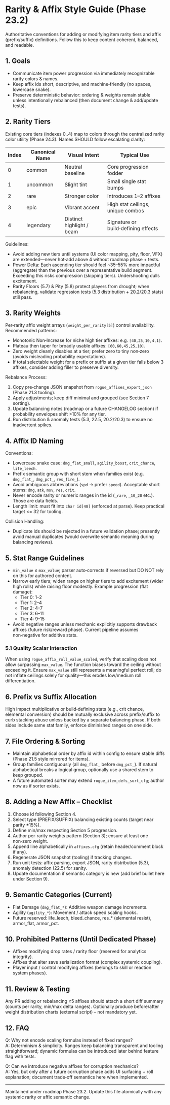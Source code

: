 # Rarity & Affix Style Guide (Phase 23.2)

Authoritative conventions for adding or modifying item rarity tiers and affix (prefix/suffix) definitions. Follow this to keep content coherent, balanced, and readable.

## 1. Goals
* Communicate item power progression via immediately recognizable rarity colors & names.
* Keep affix ids short, descriptive, and machine‑friendly (no spaces, lowercase snake).
* Preserve deterministic behavior: ordering & weights remain stable unless intentionally rebalanced (then document change & add/update tests).

## 2. Rarity Tiers
Existing core tiers (indexes 0..4) map to colors through the centralized rarity color utility (Phase 24.3). Names SHOULD follow escalating clarity:

| Index | Canonical Name | Visual Intent | Typical Use |
|-------|----------------|---------------|-------------|
| 0 | common | Neutral baseline | Core progression fodder |
| 1 | uncommon | Slight tint | Small single stat bumps |
| 2 | rare | Stronger color | Introduces 1–2 affixes |
| 3 | epic | Vibrant accent | High stat ceilings, unique combos |
| 4 | legendary | Distinct highlight / beam | Signature or build‑defining effects |

Guidelines:
* Avoid adding new tiers until systems (UI color mapping, pity, floor, VFX) are extended—never hot‑add above 4 without roadmap phase + tests.
* Power Delta: Each ascending tier should feel ~35–55% more impactful (aggregate) than the previous over a representative build segment. Exceeding this risks compression (skipping tiers). Undershooting dulls excitement.
* Rarity Floors (5.7) & Pity (5.8) protect players from drought; when rebalancing, validate regression tests (5.3 distribution + 20.2/20.3 stats) still pass.

## 3. Rarity Weights
Per‑rarity affix weight arrays (`weight_per_rarity[5]`) control availability. Recommended patterns:
* Monotonic Non‑Increase for niche high tier affixes: e.g. `[40,25,10,4,1]`.
* Plateau then taper for broadly usable affixes: `[60,60,45,25,10]`.
* Zero weight cleanly disables at a tier; prefer zero to tiny non‑zero (avoids misleading probability expectations).
* If total selectable weight for a prefix or suffix at a given tier falls below 3 affixes, consider adding filler to preserve diversity.

Rebalance Process:
1. Copy pre‑change JSON snapshot from `rogue_affixes_export_json` (Phase 21.3 tooling).
2. Apply adjustments; keep diff minimal and grouped (see Section 7 sorting).
3. Update balancing notes (roadmap or a future CHANGELOG section) if probability envelopes shift >10% for any tier.
4. Run distribution & anomaly tests (5.3, 22.5, 20.2/20.3) to ensure no inadvertent spikes.

## 4. Affix ID Naming
Conventions:
* Lowercase snake case: `dmg_flat_small`, `agility_boost`, `crit_chance`, `life_leech`.
* Prefix semantic group with short stem when families exist (e.g. `dmg_flat_`, `dmg_pct_`, `res_fire_`).
* Avoid ambiguous abbreviations (`spd` → prefer `speed`). Acceptable short stems: `dmg`, `atk`, `mov`, `res`, `crit`.
* Never encode rarity or numeric ranges in the id (`_rare`, `_10_20` etc.). Those are data fields.
* Length limit: must fit into `char id[48]` (enforced at parse). Keep practical target <= 32 for tooling.

Collision Handling:
* Duplicate ids should be rejected in a future validation phase; presently avoid manual duplicates (would overwrite semantic meaning during balancing reviews).

## 5. Stat Range Guidelines
* `min_value` ≤ `max_value`; parser auto‑corrects if reversed but DO NOT rely on this for authored content.
* Narrow early tiers; widen range on higher tiers to add excitement (wider high rolls) while raising floor modestly.
  Example progression (flat damage):
  * Tier 0: 1–2
  * Tier 1: 2–4
  * Tier 2: 4–7
  * Tier 3: 6–11
  * Tier 4: 9–15
* Avoid negative ranges unless mechanic explicitly supports drawback affixes (future risk/reward phase). Current pipeline assumes non‑negative for additive stats.

### 5.1 Quality Scalar Interaction
When using `rogue_affix_roll_value_scaled`, verify that scaling does not allow surpassing `max_value`. The function biases toward the ceiling without exceeding it. Ensure `max_value` still represents a meaningful perfect roll; do not inflate ceilings solely for quality—this erodes low/medium roll differentiation.

## 6. Prefix vs Suffix Allocation
High impact multiplicative or build‑defining stats (e.g., crit chance, elemental conversion) should be mutually exclusive across prefix/suffix to curb stacking abuse unless backed by a separate balancing phase. If both sides include same stat family, enforce diminished ranges on one side.

## 7. File Ordering & Sorting
* Maintain alphabetical order by affix id within config to ensure stable diffs (Phase 21.5 style mirrored for items).
* Group families contiguously (all `dmg_flat_` before `dmg_pct_`). If natural alphabetical breaks a logical group, optionally use a shared stem to keep grouped.
* A future automated sorter may extend `rogue_item_defs_sort_cfg`; author now as if sorter exists.

## 8. Adding a New Affix – Checklist
1. Choose id following Section 4.
2. Select type (PREFIX/SUFFIX) balancing existing counts (target near parity ±15%).
3. Define min/max respecting Section 5 progression.
4. Author per‑rarity weights pattern (Section 3); ensure at least one non‑zero weight.
5. Append line alphabetically in `affixes.cfg` (retain header/comment block if any).
6. Regenerate JSON snapshot (tooling) if tracking changes.
7. Run unit tests: affix parsing, export JSON, rarity distribution (5.3), anomaly detection (22.5) for sanity.
8. Update documentation if semantic category is new (add brief bullet here under Section 9).

## 9. Semantic Categories (Current)
* Flat Damage (`dmg_flat_*`): Additive weapon damage increments.
* Agility (`agility_*`): Movement / attack speed scaling hooks.
* Future reserved: life_leech, bleed_chance, res_* (elemental resist), armor_flat, armor_pct.

## 10. Prohibited Patterns (Until Dedicated Phase)
* Affixes modifying drop rates / rarity floor (reserved for analytics integrity).
* Affixes that alter save serialization format (complex systemic coupling).
* Player input / control modifying affixes (belongs to skill or reaction system phases).

## 11. Review & Testing
Any PR adding or rebalancing ≥5 affixes should attach a short diff summary (counts per rarity, min/max delta ranges). Optionally produce before/after weight distribution charts (external script) – not mandatory yet.

## 12. FAQ
Q: Why not encode scaling formulas instead of fixed ranges?  
A: Determinism & simplicity. Ranges keep balancing transparent and tooling straightforward; dynamic formulas can be introduced later behind feature flag with tests.

Q: Can we introduce negative affixes for corruption mechanics?  
A: Yes, but only after a future corruption phase adds UI surfacing + roll explanation; document trade‑off semantics here when implemented.

---
Maintained under roadmap Phase 23.2. Update this file atomically with any systemic rarity or affix semantic change.
